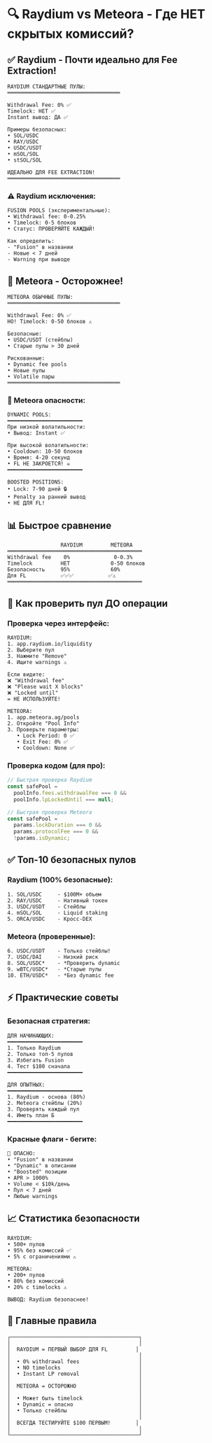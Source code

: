 # 🔍 Raydium vs Meteora - Где НЕТ скрытых комиссий?

## ✅ Raydium - Почти идеально для Fee Extraction!

```
RAYDIUM СТАНДАРТНЫЕ ПУЛЫ:
════════════════════════════════════

Withdrawal Fee: 0% ✅
Timelock: НЕТ ✅
Instant вывод: ДА ✅

Примеры безопасных:
• SOL/USDC
• RAY/USDC  
• USDC/USDT
• mSOL/SOL
• stSOL/SOL

ИДЕАЛЬНО ДЛЯ FEE EXTRACTION!
════════════════════════════════════
```

### ⚠️ Raydium исключения:

```
FUSION POOLS (экспериментальные):
• Withdrawal fee: 0-0.25%
• Timelock: 0-5 блоков
• Статус: ПРОВЕРЯЙТЕ КАЖДЫЙ!

Как определить:
- "Fusion" в названии
- Новые < 7 дней
- Warning при выводе
```

## 🌊 Meteora - Осторожнее!

```
METEORA ОБЫЧНЫЕ ПУЛЫ:
════════════════════════════════════

Withdrawal Fee: 0% ✅
НО! Timelock: 0-50 блоков ⚠️

Безопасные:
• USDC/USDT (стейблы)
• Старые пулы > 30 дней

Рискованные:
• Dynamic fee pools
• Новые пулы
• Volatile пары
════════════════════════════════════
```

### 🚨 Meteora опасности:

```
DYNAMIC POOLS:
━━━━━━━━━━━━━━━━━━━━━━━━
При низкой волатильности:
• Вывод: Instant ✅

При высокой волатильности:
• Cooldown: 10-50 блоков
• Время: 4-20 секунд
• FL НЕ ЗАКРОЕТСЯ! ☠️
━━━━━━━━━━━━━━━━━━━━━━━━

BOOSTED POSITIONS:
• Lock: 7-90 дней 🔒
• Penalty за ранний вывод
• НЕ ДЛЯ FL!
```

## 📊 Быстрое сравнение

```
                 RAYDIUM         METEORA
═══════════════════════════════════════════
Withdrawal fee    0%              0-0.3%
Timelock         НЕТ             0-50 блоков
Безопасность     95%             60%
Для FL           ✅✅✅           ✅⚠️
═══════════════════════════════════════════
```

## 🔎 Как проверить пул ДО операции

### Проверка через интерфейс:

```
RAYDIUM:
1. app.raydium.io/liquidity
2. Выберите пул
3. Нажмите "Remove"
4. Ищите warnings ⚠️

Если видите:
❌ "Withdrawal fee"
❌ "Please wait X blocks"
❌ "Locked until"
= НЕ ИСПОЛЬЗУЙТЕ!
```

```
METEORA:
1. app.meteora.ag/pools
2. Откройте "Pool Info"
3. Проверьте параметры:
   • Lock Period: 0 ✅
   • Exit Fee: 0% ✅
   • Cooldown: None ✅
```

### Проверка кодом (для про):

```typescript
// Быстрая проверка Raydium
const safePool = 
  poolInfo.fees.withdrawalFee === 0 &&
  poolInfo.lpLockedUntil === null;

// Быстрая проверка Meteora  
const safePool = 
  params.lockDuration === 0 &&
  params.protocolFee === 0 &&
  !params.isDynamic;
```

## ✅ Топ-10 безопасных пулов

### Raydium (100% безопасные):

```
1. SOL/USDC     - $100M+ объем
2. RAY/USDC     - Нативный токен
3. USDC/USDT    - Стейблы
4. mSOL/SOL     - Liquid staking
5. ORCA/USDC    - Кросс-DEX
```

### Meteora (проверенные):

```
6. USDC/USDT    - Только стейблы!
7. USDC/DAI     - Низкий риск
8. SOL/USDC*    - *Проверить dynamic
9. wBTC/USDC*   - *Старые пулы
10. ETH/USDC*   - *Без dynamic fee
```

## ⚡ Практические советы

### Безопасная стратегия:

```
ДЛЯ НАЧИНАЮЩИХ:
━━━━━━━━━━━━━━━━━━━━━━━━
1. Только Raydium
2. Только топ-5 пулов
3. Избегать Fusion
4. Тест $100 сначала
━━━━━━━━━━━━━━━━━━━━━━━━

ДЛЯ ОПЫТНЫХ:
━━━━━━━━━━━━━━━━━━━━━━━━
1. Raydium - основа (80%)
2. Meteora стейблы (20%)
3. Проверять каждый пул
4. Иметь план Б
━━━━━━━━━━━━━━━━━━━━━━━━
```

### Красные флаги - бегите:

```
🚨 ОПАСНО:
• "Fusion" в названии
• "Dynamic" в описании
• "Boosted" позиции
• APR > 1000%
• Volume < $10k/день
• Пул < 7 дней
• Любые warnings
```

## 📈 Статистика безопасности

```
RAYDIUM:
• 500+ пулов
• 95% без комиссий ✅
• 5% с ограничениями ⚠️

METEORA:
• 200+ пулов  
• 80% без комиссий
• 20% с timelocks ⚠️

ВЫВОД: Raydium безопаснее!
```

## 🎯 Главные правила

```
┌─────────────────────────────────────────┐
│                                         │
│  RAYDIUM = ПЕРВЫЙ ВЫБОР ДЛЯ FL         │
│                                         │
│  • 0% withdrawal fees                   │
│  • NO timelocks                         │
│  • Instant LP removal                   │
│                                         │
│  METEORA = ОСТОРОЖНО                    │
│                                         │
│  • Может быть timelock                  │
│  • Dynamic = опасно                     │
│  • Только стейблы                       │
│                                         │
│  ВСЕГДА ТЕСТИРУЙТЕ $100 ПЕРВЫМ!        │
│                                         │
└─────────────────────────────────────────┘
```